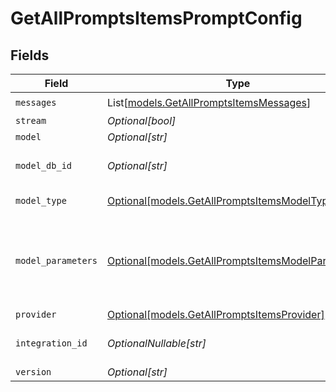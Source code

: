 # GetAllPromptsItemsPromptConfig


## Fields

| Field                                                                                                | Type                                                                                                 | Required                                                                                             | Description                                                                                          |
| ---------------------------------------------------------------------------------------------------- | ---------------------------------------------------------------------------------------------------- | ---------------------------------------------------------------------------------------------------- | ---------------------------------------------------------------------------------------------------- |
| `messages`                                                                                           | List[[models.GetAllPromptsItemsMessages](../models/getallpromptsitemsmessages.md)]                   | :heavy_check_mark:                                                                                   | N/A                                                                                                  |
| `stream`                                                                                             | *Optional[bool]*                                                                                     | :heavy_minus_sign:                                                                                   | N/A                                                                                                  |
| `model`                                                                                              | *Optional[str]*                                                                                      | :heavy_minus_sign:                                                                                   | N/A                                                                                                  |
| `model_db_id`                                                                                        | *Optional[str]*                                                                                      | :heavy_minus_sign:                                                                                   | The id of the resource                                                                               |
| `model_type`                                                                                         | [Optional[models.GetAllPromptsItemsModelType]](../models/getallpromptsitemsmodeltype.md)             | :heavy_minus_sign:                                                                                   | The type of the model                                                                                |
| `model_parameters`                                                                                   | [Optional[models.GetAllPromptsItemsModelParameters]](../models/getallpromptsitemsmodelparameters.md) | :heavy_minus_sign:                                                                                   | Model Parameters: Not all parameters apply to every model                                            |
| `provider`                                                                                           | [Optional[models.GetAllPromptsItemsProvider]](../models/getallpromptsitemsprovider.md)               | :heavy_minus_sign:                                                                                   | N/A                                                                                                  |
| `integration_id`                                                                                     | *OptionalNullable[str]*                                                                              | :heavy_minus_sign:                                                                                   | The id of the resource                                                                               |
| `version`                                                                                            | *Optional[str]*                                                                                      | :heavy_minus_sign:                                                                                   | N/A                                                                                                  |